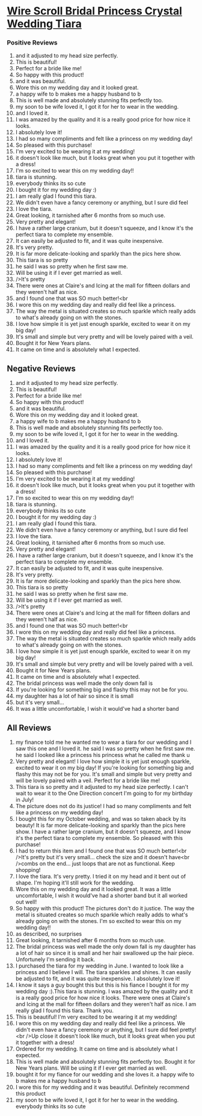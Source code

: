# [Wire Scroll Bridal Princess Crystal Wedding Tiara](https://products.checkmycream.com/products/Wire-Scroll-Bridal-Princess-Crystal-Wedding-Tiara.html)

### Positive Reviews

<ol>
      <li>and it adjusted to my head size perfectly.</li>
      <li>This is beautiful!</li>
      <li>Perfect for a bride like me!</li>
      <li>So happy with this product!  </li>
      <li>and it was beautiful.</li>
      <li>Wore this on my wedding day and it looked great.</li>
      <li>a happy wife to b makes me a happy husband to b</li>
      <li>This is well made and absolutely stunning fits perfectly too.</li>
      <li>my soon to be wife loved it, I got it for her to wear in the wedding.</li>
      <li>and I loved it.</li>
      <li>I was amazed by the quality and it is a really good price for how nice it looks.</li>
      <li>I absolutely love it!</li>
      <li>I had so many compliments and felt like a princess on my wedding day!</li>
      <li>So pleased with this purchase!</li>
      <li>I&#x27;m very excited to be wearing it at my wedding!</li>
      <li>it doesn&#x27;t look like much, but it looks great when you put it together with a dress!</li>
      <li>I&#x27;m so excited to wear this on my wedding day!!</li>
      <li>tiara is stunning.</li>
      <li>everybody thinks its so cute</li>
      <li>I bought it for my wedding day :)</li>
      <li>I am really glad I found this tiara.</li>
      <li>We didn&#x27;t even have a fancy ceremony or anything, but I sure did feel</li>
      <li>I love the tiara.</li>
      <li>Great looking, it tarnished after 6 months from so much use.</li>
      <li>Very pretty and elegant!</li>
      <li>I have a rather large cranium, but it doesn&#x27;t squeeze, and I know it&#x27;s the perfect tiara to complete my ensemble.</li>
      <li>It can easily be adjusted to fit, and it was quite inexpensive.</li>
      <li>It&#x27;s very pretty.</li>
      <li>It is far more delicate-looking and sparkly than the pics here show.</li>
      <li>This tiara is so pretty</li>
      <li>he said I was so pretty when he first saw me.</li>
      <li>Will be using it if I ever get married as well.</li>
      <li>/&gt;It&#x27;s pretty</li>
      <li>There were ones at Claire&#x27;s and Icing at the mall for fifteen dollars and they weren&#x27;t half as nice.</li>
      <li>and I found one that was SO much better!&lt;br</li>
      <li>I wore this on my wedding day and really did feel like a princess.</li>
      <li>The way the metal is situated creates so much sparkle which really adds to what&#x27;s already going on with the stones.</li>
      <li>I love how simple it is yet just enough sparkle, excited to wear it on my big day!</li>
      <li>It&#x27;s small and simple but very pretty and will be lovely paired with a veil.</li>
      <li>Bought it for New Years plans.</li>
      <li>It came on time and is absolutely what I expected.</li>
</ol>


<h2>Negative Reviews</h2>
<ol>
<li> and it adjusted to my head size perfectly.</li>
<li> This is beautiful!</li>
<li> Perfect for a bride like me!</li>
<li> So happy with this product!  </li>
<li> and it was beautiful.</li>
<li> Wore this on my wedding day and it looked great.</li>
<li> a happy wife to b makes me a happy husband to b</li>
<li> This is well made and absolutely stunning fits perfectly too.</li>
<li> my soon to be wife loved it, I got it for her to wear in the wedding.</li>
<li> and I loved it.</li>
<li> I was amazed by the quality and it is a really good price for how nice it looks.</li>
<li> I absolutely love it!</li>
<li> I had so many compliments and felt like a princess on my wedding day!</li>
<li> So pleased with this purchase!</li>
<li> I&#x27;m very excited to be wearing it at my wedding!</li>
<li> it doesn&#x27;t look like much, but it looks great when you put it together with a dress!</li>
<li> I&#x27;m so excited to wear this on my wedding day!!</li>
<li> tiara is stunning.</li>
<li> everybody thinks its so cute</li>
<li> I bought it for my wedding day :)</li>
<li> I am really glad I found this tiara.</li>
<li> We didn&#x27;t even have a fancy ceremony or anything, but I sure did feel</li>
<li> I love the tiara.</li>
<li> Great looking, it tarnished after 6 months from so much use.</li>
<li> Very pretty and elegant!</li>
<li> I have a rather large cranium, but it doesn&#x27;t squeeze, and I know it&#x27;s the perfect tiara to complete my ensemble.</li>
<li> It can easily be adjusted to fit, and it was quite inexpensive.</li>
<li> It&#x27;s very pretty.</li>
<li> It is far more delicate-looking and sparkly than the pics here show.</li>
<li> This tiara is so pretty</li>
<li> he said I was so pretty when he first saw me.</li>
<li> Will be using it if I ever get married as well.</li>
<li> /&gt;It&#x27;s pretty</li>
<li> There were ones at Claire&#x27;s and Icing at the mall for fifteen dollars and they weren&#x27;t half as nice.</li>
<li> and I found one that was SO much better!&lt;br</li>
<li> I wore this on my wedding day and really did feel like a princess.</li>
<li> The way the metal is situated creates so much sparkle which really adds to what&#x27;s already going on with the stones.</li>
<li> I love how simple it is yet just enough sparkle, excited to wear it on my big day!</li>
<li> It&#x27;s small and simple but very pretty and will be lovely paired with a veil.</li>
<li> Bought it for New Years plans.</li>
<li> It came on time and is absolutely what I expected.</li>
<li> The  bridal princess was well made the only down fall is</li>
<li> If you&#x27;re looking for something big and flashy this may not be for you.</li>
<li> my daughter has a lot of hair so since it is small</li>
<li> but it&#x27;s very small...</li>
<li> It was a little uncomfortable, I wish it would&#x27;ve had a shorter band</li>
</ol>

<h2>All Reviews</h2>

<ol>
    <li> my finance told me he wanted me to wear a tiara for our wedding and I saw this one and I loved it. he said I was so pretty when he first saw me. he said I looked like a princess his princess what he called me thank u</li>
    <li> Very pretty and elegant! I love how simple it is yet just enough sparkle, excited to wear it on my big day! If you&#x27;re looking for something big and flashy this may not be for you. It&#x27;s small and simple but very pretty and will be lovely paired with a veil. Perfect for a bride like me!</li>
    <li> This tiara is so pretty and it adjusted to my head size perfectly. I can&#x27;t wait to wear it to the One Direction concert I&#x27;m going to for my birthday in July!</li>
    <li> The picture does not do its justice! I had so many compliments and felt like a princess on my wedding day!</li>
    <li> I bought this for my October wedding, and was so taken aback by its beauty! It is far more delicate-looking and sparkly than the pics here show. I have a rather large cranium, but it doesn&#x27;t squeeze, and I know it&#x27;s the perfect tiara to complete my ensemble. So pleased with this purchase!</li>
    <li> I had to return this item and I found one that was SO much better!&lt;br /&gt;It&#x27;s pretty but it&#x27;s very small... check the size and it doesn&#x27;t have&lt;br /&gt;combs on the end... just loops that are not as functional.  Keep shopping!</li>
    <li> I love the tiara. It&#x27;s very pretty. I tried it on my head and it bent out of shape. I&#x27;m hoping it&#x27;ll still work for the wedding.</li>
    <li> Wore this on my wedding day and it looked great. It was a little uncomfortable, I wish it would&#x27;ve had a shorter band but it all worked out well!</li>
    <li> So happy with this product!  The pictures don&#x27;t do it justice. The way the metal is situated creates so much sparkle which really adds to what&#x27;s already going on with the stones. I&#x27;m so excited to wear this on my wedding day!!</li>
    <li> as described, no surprises</li>
    <li> Great looking, it tarnished after 6 months from so much use.</li>
    <li> The  bridal princess was well made the only down fall is my daughter has a lot of hair so since it is small and her hair swallowed up the hair piece. Unfortunely I&#x27;m sending it back.</li>
    <li> I purchased the tiara for my wedding in June. I wanted to look like a princess and I believe I will. The tiara sparkles and shines. It can easily be adjusted to fit, and it was quite inexpensive. I absolutely love it!</li>
    <li> I know it says a guy bought this but this is his fiance I bought it for my wedding day :).This tiara is stunning. I was amazed by the quality and it is a really good price for how nice it looks. There were ones at Claire&#x27;s and Icing at the mall for fifteen dollars and they weren&#x27;t half as nice. I am really glad I found this tiara. Thank you.</li>
    <li> This is beautiful! I&#x27;m very excited to be wearing it at my wedding!</li>
    <li> I wore this on my wedding day and really did feel like a princess. We didn&#x27;t even have a fancy ceremony or anything, but I sure did feel pretty!&lt;br /&gt;Up close it doesn&#x27;t look like much, but it looks great when you put it together with a dress!</li>
    <li> Ordered for my wedding. It came on time and is absolutely what I expected.</li>
    <li> This is well made and absolutely stunning fits perfectly too. Bought it for New Years plans. Will be using it if I ever get married as well.</li>
    <li> bought it for my fiance for our wedding and she loves it. a happy wife to b makes me a happy husband to b</li>
    <li> I wore this for my wedding and it was beautiful. Definitely recommend this product</li>
    <li> my soon to be wife loved it, I got it for her to wear in the wedding. everybody thinks its so cute</li>
</ol>




